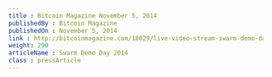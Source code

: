 ```yaml
---
title : Bitcoin Magazine November 5, 2014
publishedBy : Bitcoin Magazine
publishedOn : November 5, 2014
link : http://bitcoinmagazine.com/18029/live-video-stream-swarm-demo-day-2014/
weight: 290
articleName : Swarm Demo Day 2014
class : pressArticle
---
```

